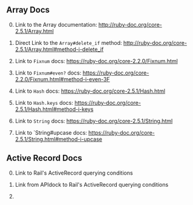 ## Array Docs

0) Link to the Array documentation:
http://ruby-doc.org/core-2.5.1/Array.html

1) Direct Link to the `Array#delete_if` method:
http://ruby-doc.org/core-2.5.1/Array.html#method-i-delete_if

2) Link to `Fixnum` docs:
https://ruby-doc.org/core-2.2.0/Fixnum.html

3) Link to `Fixnum#even?` docs:
https://ruby-doc.org/core-2.2.0/Fixnum.html#method-i-even-3F

4) Link to `Hash` docs:
https://ruby-doc.org/core-2.5.1/Hash.html

5) Link to `Hash.keys` docs:
https://ruby-doc.org/core-2.5.1/Hash.html#method-i-keys

6) Link to `String` docs:
https://ruby-doc.org/core-2.5.1/String.html

7) Link to `String#upcase docs:
https://ruby-doc.org/core-2.5.1/String.html#method-i-upcase


## Active Record Docs


0) Link to Rail's ActiveRecord querying conditions 

1) Link from APIdock to Rail's ActiveRecord querying conditions  

2) 
